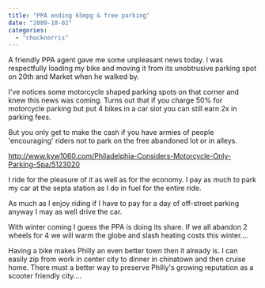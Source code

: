 ```yaml
---
title: "PPA ending 65mpg & free parking"
date: "2009-10-02"
categories: 
  - "chucknorris"
---
```


A friendly PPA agent gave me some unpleasant news today. I was respectfully loading my bike and moving it from its unobtrusive parking spot on 20th and Market when he walked by.

I've notices some motorcycle shaped parking spots on that corner and knew this news was coming. Turns out that if you charge 50% for motorcycle parking but put 4 bikes in a car slot you can still earn 2x in parking fees.

But you only get to make the cash if you have armies of people 'encouraging' riders not to park on the free abandoned lot or in alleys.

http://www.kyw1060.com/Philadelphia-Considers-Motorcycle-Only-Parking-Spa/5123020

I ride for the pleasure of it as well as for the economy. I pay as much to park my car at the septa station as I do in fuel for the entire ride.

As much as I enjoy riding if I have to pay for a day of off-street parking anyway I may as well drive the car.

With winter coming I guess the PPA is doing its share. If we all abandon 2 wheels for 4 we will warm the globe and slash heating costs this winter....

Having a bike makes Philly an even better town then it already is. I can easily zip from work in center city to dinner in chinatown and then cruise home. There must a better way to preserve Philly's growing reputation as a scooter friendly city....
